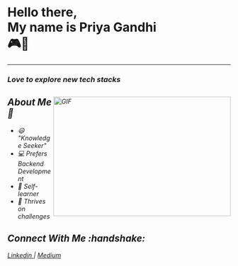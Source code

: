 <h1>Hello there, <br> My name is Priya Gandhi <br>
🎮🙂
</h1>

<hr>
<h3><i>Love to explore new tech stacks</h3>
<img align="right" alt="GIF" src = "https://media.giphy.com/media/v1.Y2lkPTc5MGI3NjExNDMzM2Y5MTQzYWI4YzVmM2U0ZWZmNDZiZGFkMTAwZjk5YzRkNzFlNCZlcD12MV9pbnRlcm5hbF9naWZzX2dpZklkJmN0PWc/Rlqzt1kP5459lJi6oi/giphy.gif" height="270" width = '400' />

<h2>About Me 📖 </h2>

- 😃 "Knowledge Seeker" <br>
- 💻 Prefers Backend Development <br>
- 👀 Self-learner <br>
- 💯 Thrives on challenges <br>


<h2>Connect With Me :handshake: </h2>
<p>
  <a href = "https://www.linkedin.com/in/priya-gandhi-a6731b200/"> Linkedin </a> <span> | </span>
  <a href = "https://medium.com/@priyagandhi2k"> Medium </a>
</p>
